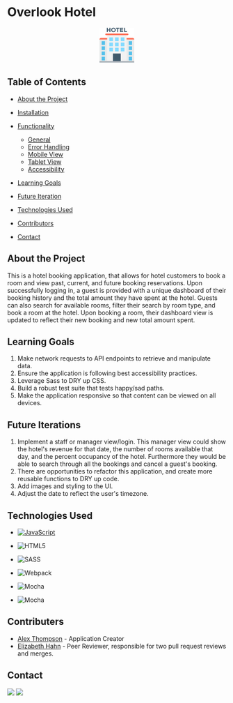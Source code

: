 <h1 align="left">Overlook Hotel</h1>

<p align="center">
  <a href="https://github.com/alexthompson207/overlook">
    <img src="./planning/hotel.svg" alt="Image of a Hotel" width="80" height="80">
  </a>
  
## Table of Contents

- [About the Project](#about-the-project)

- [Installation](#installation)
- [Functionality](#functionality)
  - [General](#general)
  - [Error Handling](#error-handling)
  - [Mobile View](#mobile-view)
  - [Tablet View](#tablet-view)
  - [Accessibility](#accessibility)
- [Learning Goals](#learning-goals)
- [Future Iteration](#future-iterations)
- [Technologies Used](#technologies-used)
- [Contributors](#contributors)
- [Contact](#contact)




## About the Project

This is a hotel booking application, that allows for hotel customers to book a room and view past, current, and future booking reservations. Upon successfully logging in, a guest is provided with a unique dashboard of their booking history and the total amount they have spent at the hotel. Guests can also search for available rooms, filter their search by room type, and book a room at the hotel. Upon booking a room, their dashboard view is updated to reflect their new booking and new total amount spent. 


## Learning Goals 
1. Make network requests to API endpoints to retrieve and manipulate data.
2. Ensure the application is following best accessibility practices.
3. Leverage Sass to DRY up CSS.
4. Build a robust test suite that tests happy/sad paths.
5. Make the application responsive so that content can be viewed on all devices.


## Future Iterations

1. Implement a staff or manager view/login. This manager view could show the hotel's revenue for that date, the number of rooms available that day, and the percent occupancy of the hotel. Furthermore they would be able to search through all the bookings and cancel a guest's booking.
2. There are opportunities to refactor this application, and create more reusable functions to DRY up code.
3. Add images and styling to the UI.
4. Adjust the date to reflect the user's timezone.


## Technologies Used

- [![JavaScript](https://img.shields.io/badge/javascript%20-%23323330.svg?&style=for-the-badge&logo=javascript&logoColor=%23F7DF1E)](https://www.javascript.com/)

- ![HTML5](https://img.shields.io/badge/html5%20-%23E34F26.svg?&style=for-the-badge&logo=html5&logoColor=white)

- ![SASS](https://img.shields.io/badge/SASS%20-hotpink.svg?&style=for-the-badge&logo=SASS&logoColor=white)

- ![Webpack](https://img.shields.io/badge/webpack%20-%238DD6F9.svg?&style=for-the-badge&logo=webpack&logoColor=black)

- ![Mocha](https://img.shields.io/badge/-mocha-%238D6748?&style=for-the-badge&logo=mocha&logoColor=white)

- ![Mocha](https://img.shields.io/badge/node.js%20-%2343853D.svg?&style=for-the-badge&logo=node.js&logoColor=white)


## Contributers
* [Alex Thompson](https://github.com/alexthompson207) - Application Creator
* [Elizabeth Hahn](https://github.com/elizhahn) - Peer Reviewer, responsible for two pull request reviews and merges.


## Contact

[<img src="https://img.shields.io/badge/LinkedIn-alex--thompson-informational?style=for-the-badge&labelColor=black&logo=linkedin&logoColor=0077b5&&color=0FBBD6"/>][linkedin]
[<img src="https://img.shields.io/badge/Github-AlexThompson207-informational?style=for-the-badge&labelColor=black&logo=github&color=8B0BD5"/>][github]


<!-- Personal Definitions  -->

[linkedin]: https://www.linkedin.com/in/alex-thompson-he-him/
[github]: https://github.com/alexthompson207
